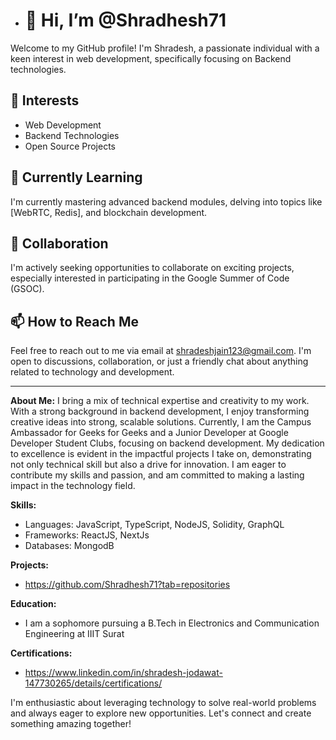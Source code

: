 - # 👋 Hi, I’m @Shradhesh71

Welcome to my GitHub profile! I'm Shradesh, a passionate individual with a keen interest in web development, specifically focusing on Backend technologies.

## 👀 Interests
- Web Development
- Backend Technologies
- Open Source Projects

## 🌱 Currently Learning
I'm currently mastering advanced backend modules, delving into topics like [WebRTC, Redis], and blockchain development.

## 💞️ Collaboration
I'm actively seeking opportunities to collaborate on exciting projects, especially interested in participating in the Google Summer of Code (GSOC).

## 📫 How to Reach Me
Feel free to reach out to me via email at shradeshjain123@gmail.com. I'm open to discussions, collaboration, or just a friendly chat about anything related to technology and development.

---

**About Me:**
I bring a mix of technical expertise and creativity to my work. With a strong background in backend development, I enjoy transforming creative ideas into strong, scalable solutions. Currently, I am the Campus Ambassador for Geeks for Geeks and a Junior Developer at Google Developer Student Clubs, focusing on backend development. My dedication to excellence is evident in the impactful projects I take on, demonstrating not only technical skill but also a drive for innovation. I am eager to contribute my skills and passion, and am committed to making a lasting impact in the technology field.

**Skills:**
- Languages: JavaScript, TypeScript, NodeJS, Solidity, GraphQL
- Frameworks: ReactJS, NextJs
- Databases: MongodB

**Projects:**
- https://github.com/Shradhesh71?tab=repositories

**Education:**
- I am a sophomore pursuing a B.Tech in Electronics and Communication Engineering at IIIT Surat

**Certifications:**
- https://www.linkedin.com/in/shradesh-jodawat-147730265/details/certifications/
<!---
**Contribution Stats:**
![Your GitHub stats](https://github-readme-stats.vercel.app/api?username=Shradhesh71&show_icons=true&theme=radical)  --->

I'm enthusiastic about leveraging technology to solve real-world problems and always eager to explore new opportunities. Let's connect and create something amazing together!


<!---
Shradhesh71/Shradhesh71 is a ✨ special ✨ repository because its `README.md` (this file) appears on your GitHub profile.
You can click the Preview link to take a look at your changes.
--->
